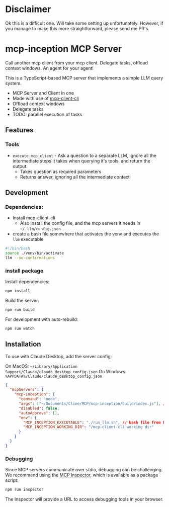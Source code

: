 # Disclaimer 

Ok this is a difficult one. Will take some setting up unfortunately. 
However, if you manage to make this more straightforward, please send me PR's.

# mcp-inception MCP Server

Call another mcp client from your mcp client. Delegate tasks, offload context windows. An agent for your agent!

This is a TypeScript-based MCP server that implements a simple LLM query system.

- MCP Server and Client in one
- Made with use of [mcp-client-cli](https://github.com/adhikasp/mcp-client-cli)
- Offload context windows
- Delegate tasks
- TODO: parallel execution of tasks

## Features

### Tools
- `execute_mcp_client` - Ask a question to a separate LLM, ignore all the intermediate steps it takes when querying it's tools, and return the output.
  - Takes question as required parameters
  - Returns answer, ignoring all the intermediate context

## Development

### Dependencies:
- Install mcp-client-cli
	- Also install the config file, and the mcp servers it needs in `~/.llm/config.json`
- create a bash file somewhere that activates the venv and executes the `llm` executable

```bash
#!/bin/bash
source ./venv/bin/activate
llm --no-confirmations
```

### install package
Install dependencies:
```bash
npm install
```

Build the server:
```bash
npm run build
```

For development with auto-rebuild:
```bash
npm run watch
```

## Installation

To use with Claude Desktop, add the server config:

On MacOS: `~/Library/Application Support/Claude/claude_desktop_config.json`
On Windows: `%APPDATA%/Claude/claude_desktop_config.json`

```json
{
  "mcpServers": {
    "mcp-inception": {
      "command": "node",
      "args": ["~/Documents/Cline/MCP/mcp-inception/build/index.js"], // build/index.js from this repo
      "disabled": false,
      "autoApprove": [],
      "env": {
        "MCP_INCEPTION_EXECUTABLE": "./run_llm.sh", // bash file from Development->Dependencies
        "MCP_INCEPTION_WORKING_DIR": "/mcp-client-cli working dir"
      }
    }
  }
}
```

### Debugging

Since MCP servers communicate over stdio, debugging can be challenging. We recommend using the [MCP Inspector](https://github.com/modelcontextprotocol/inspector), which is available as a package script:

```bash
npm run inspector
```

The Inspector will provide a URL to access debugging tools in your browser.

